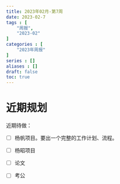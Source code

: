 ```yaml
---
title: 2023年02月-第7周
date: 2023-02-7
tags : [
	"周报",
	"2023-02"
]
categories : [
	"2023年周报"
]
series : []
aliases : []
draft: false
toc: true
---
```



# 近期规划

近期待做：
- [ ] 杨帆项目。要出一个完整的工作计划、流程。
- [ ] 杨昭项目
- [ ] 论文
- [ ] 考公


